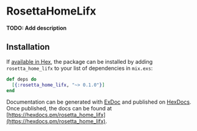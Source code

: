 # RosettaHomeLifx

**TODO: Add description**

## Installation

If [available in Hex](https://hex.pm/docs/publish), the package can be installed
by adding `rosetta_home_lifx` to your list of dependencies in `mix.exs`:

```elixir
def deps do
  [{:rosetta_home_lifx, "~> 0.1.0"}]
end
```

Documentation can be generated with [ExDoc](https://github.com/elixir-lang/ex_doc)
and published on [HexDocs](https://hexdocs.pm). Once published, the docs can
be found at [https://hexdocs.pm/rosetta_home_lifx](https://hexdocs.pm/rosetta_home_lifx).


